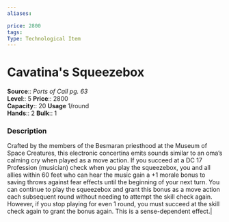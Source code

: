```yaml
---
aliases: 

price: 2800
tags: 
Type: Technological Item
---
```


# Cavatina's Squeezebox

**Source**:: _Ports of Call pg. 63_  
**Level**:: 5
**Price**:: 2800  
**Capacity**:: 20 **Usage** 1/round  
**Hands**:: 2 
**Bulk**:: 1

### Description

Crafted by the members of the Besmaran priesthood at the Museum of Space Creatures, this electronic concertina emits sounds similar to an oma’s calming cry when played as a move action. If you succeed at a DC 17 Profession (musician) check when you play the squeezebox, you and all allies within 60 feet who can hear the music gain a +1 morale bonus to saving throws against fear effects until the beginning of your next turn. You can continue to play the squeezebox and grant this bonus as a move action each subsequent round without needing to attempt the skill check again. However, if you stop playing for even 1 round, you must succeed at the skill check again to grant the bonus again. This is a sense-dependent effect.|
